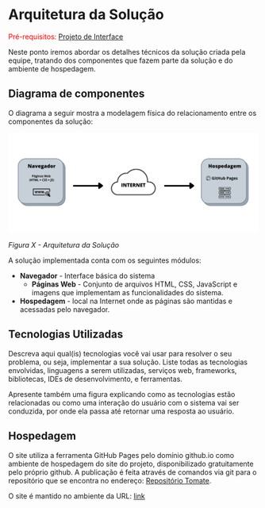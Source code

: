 # Arquitetura da Solução

<span style="color:red">Pré-requisitos: <a href="3-Projeto de Interface.md"> Projeto de Interface</a></span>

Neste ponto iremos abordar os detalhes técnicos da solução criada pela equipe, tratando dos componentes que fazem parte da solução e do ambiente de hospedagem.

## Diagrama de componentes

O diagrama a seguir mostra a modelagem física do relacionamento entre os componentes da solução:

<img src="https://github.com/ICEI-PUC-Minas-PMV-ADS/pmv-ads-2022-1-e1-proj-web-t2-tomate/blob/main/docs/img/diagrama_de_componentes.png" alt="Diagrama de componentes">

<span style="text-align:center">*Figura X - Arquitetura da Solução*</span>

A solução implementada conta com os seguintes módulos:
- **Navegador** - Interface básica do sistema  
  - **Páginas Web** - Conjunto de arquivos HTML, CSS, JavaScript e imagens que implementam as funcionalidades do sistema.
 - **Hospedagem** - local na Internet onde as páginas são mantidas e acessadas pelo navegador. 


## Tecnologias Utilizadas

Descreva aqui qual(is) tecnologias você vai usar para resolver o seu problema, ou seja, implementar a sua solução. Liste todas as tecnologias envolvidas, linguagens a serem utilizadas, serviços web, frameworks, bibliotecas, IDEs de desenvolvimento, e ferramentas.

Apresente também uma figura explicando como as tecnologias estão relacionadas ou como uma interação do usuário com o sistema vai ser conduzida, por onde ela passa até retornar uma resposta ao usuário.

## Hospedagem

O site utiliza a ferramenta GitHub Pages pelo domínio github.io como ambiente de hospedagem do site do projeto, disponibilizado gratuitamente pelo próprio github. A publicação é feita através de comandos via git para o repositório que se encontra no endereço: <a href="https://github.com/ICEI-PUC-Minas-PMV-ADS/pmv-ads-2022-1-e1-proj-web-t2-tomate">Repositório Tomate</a>. 
 
O site é mantido no ambiente da URL: <a href="https://icei-puc-minas-pmv-ads.github.io/pmv-ads-2022-1-e1-proj-web-t2-tomate/">link</a>

